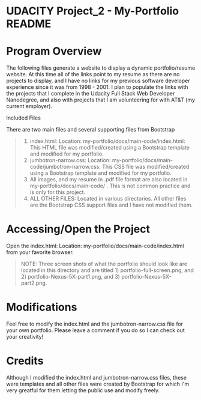 # 
# UDACITY Project_2 - My-Portfolio README

# Program Overview

The following files generate a website to display a dynamic portfolio/resume website.  At this time all of the links point to my resume as there are no projects to display, and I have no links for my previous software developer experience since it was from 1998 - 2001.  I plan to populate the links with the projects that I complete in the Udacity Full Stack Web Developer Nanodegree, and also with projects that I am volunteering for with AT&T (my current employer).

Included Files

There are two main files and several supporting files from Bootstrap
> 1.	index.html: Location: my-portfolio/docs/main-code/index.html: This HTML file was modified/created using a Bootstrap template and modified for my portfolio.
> 2.	jumbotron-narrow.css: Location: my-portfolio/docs/main-code/jumbotron-narrow.css: This CSS file was modified/created using a Bootstrap template and modified for my portfolio.
> 3.  All images, and my resume in .pdf file format are also located in my-portfolio/docs/main-code/ . This is not common practice and is only for this project.
> 4.	ALL OTHER FILES: Located in various directories. All other files are the Bootstrap CSS support files and I have not modified them.

# Accessing/Open the Project

Open the index.html: Location: my-portfolio/docs/main-code/index.html from your favorite browser.
> NOTE: Three screen shots of what the portfolio should look like are located in this directory and are titled 1) portfolio-full-screen.png, and 2) portfolio-Nexus-5X-part1.png, and 3) portfolio-Nexus-5X-part2.png.

# Modifications

Feel free to modify the index.html and the jumbotron-narrow.css file for your own portfolio. Please leave a comment if you do so I can check out your creativity!

# Credits

Although I modified the index.html and jumbotron-narrow.css files, these were templates and all other files were created by Bootstrap for which I'm very greatful for them letting the public use and modify freely.
